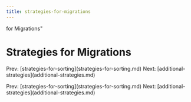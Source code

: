 ```yaml
---
title: strategies-for-migrations
---
```


for Migrations\"

# Strategies for Migrations

Prev:
\[strategies-for-sorting](strategies-for-sorting.md)
Next:
\[additional-strategies](additional-strategies.md)

Prev:
\[strategies-for-sorting](strategies-for-sorting.md)
Next:
\[additional-strategies](additional-strategies.md)
